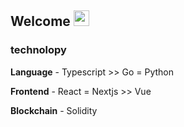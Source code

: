 ## Welcome <img src="https://media.giphy.com/media/hvRJCLFzcasrR4ia7z/giphy.gif" width="25px">

### technolopy
**Language** - Typescript >> Go = Python

**Frontend** - React = Nextjs >> Vue 

**Blockchain** - Solidity 

